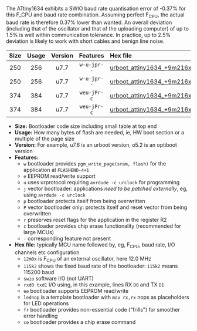 The ATtiny1634 exhibits a SWIO baud rate quantisation error of -0.37% for this F_CPU and baud rate combination. Assuming perfect F<sub>CPU</sub>, the actual baud rate is therefore 0.37% lower than wanted. An overall deviation (including that of the oscillator and that of the uploading computer) of up to 1.5% is well within communication tolerance. In practice, up to 2.5% deviation is likely to work with short cables and benign line noise.

|Size|Usage|Version|Features|Hex file|
|:-:|:-:|:-:|:-:|:--|
|250|256|u7.7|`w-u-jpr--`|[urboot_attiny1634_+9m216x_+125k0_swio_rxa7_txb0_lednop.hex](https://raw.githubusercontent.com/stefanrueger/urboot.hex/main/mcus/attiny1634/external_oscillator/fcpu_+9m216x/br_+125k0/urboot_attiny1634_+9m216x_+125k0_swio_rxa7_txb0_lednop.hex)|
|250|256|u7.7|`w-u-jpr--`|[urboot_attiny1634_+9m216x_+125k0_swio_rxb1_txb2_lednop.hex](https://raw.githubusercontent.com/stefanrueger/urboot.hex/main/mcus/attiny1634/external_oscillator/fcpu_+9m216x/br_+125k0/urboot_attiny1634_+9m216x_+125k0_swio_rxb1_txb2_lednop.hex)|
|374|384|u7.7|`weu-jPr-c`|[urboot_attiny1634_+9m216x_+125k0_swio_rxa7_txb0_ee_lednop_fr_ce.hex](https://raw.githubusercontent.com/stefanrueger/urboot.hex/main/mcus/attiny1634/external_oscillator/fcpu_+9m216x/br_+125k0/urboot_attiny1634_+9m216x_+125k0_swio_rxa7_txb0_ee_lednop_fr_ce.hex)|
|374|384|u7.7|`weu-jPr-c`|[urboot_attiny1634_+9m216x_+125k0_swio_rxb1_txb2_ee_lednop_fr_ce.hex](https://raw.githubusercontent.com/stefanrueger/urboot.hex/main/mcus/attiny1634/external_oscillator/fcpu_+9m216x/br_+125k0/urboot_attiny1634_+9m216x_+125k0_swio_rxb1_txb2_ee_lednop_fr_ce.hex)|

- **Size:** Bootloader code size including small table at top end
- **Usage:** How many bytes of flash are needed, ie, HW boot section or a multiple of the page size
- **Version:** For example, u7.6 is an urboot version, o5.2 is an optiboot version
- **Features:**
  + `w` bootloader provides `pgm_write_page(sram, flash)` for the application at `FLASHEND-4+1`
  + `e` EEPROM read/write support
  + `u` uses urprotocol requiring `avrdude -c urclock` for programming
  + `j` vector bootloader: applications *need to be patched externally*, eg, using `avrdude -c urclock`
  + `p` bootloader protects itself from being overwritten
  + `P` vector bootloader only: protects itself and reset vector from being overwritten
  + `r` preserves reset flags for the application in the register R2
  + `c` bootloader provides chip erase functionality (recommended for large MCUs)
  + `-` corresponding feature not present
- **Hex file:** typically MCU name followed by, eg, F<sub>CPU</sub>, baud rate, I/O channels etc configuration
  + `12m0x` is F<sub>CPU</sub> of an external oscillator, here 12.0 MHz
  + `115k2` shows the fixed baud rate of the bootloader: `115k2` means 115200 baud
  + `swio` software I/O (not UART)
  + `rxd0 txd1` I/O using, in this example, lines RX `D0` and TX `D1`
  + `ee` bootloader supports EEPROM read/write
  + `lednop` is a template bootloader with `mov rx,rx` nops as placeholders for LED operations
  + `fr` bootloader provides non-essential code ("frills") for smoother error handling
  + `ce` bootloader provides a chip erase command
